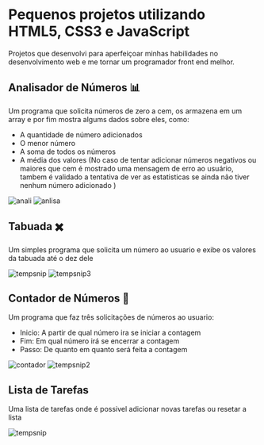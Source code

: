 # Pequenos projetos utilizando HTML5, CSS3 e JavaScript
Projetos que desenvolvi para aperfeiçoar minhas habilidades no desenvolvimento web e me tornar um programador front end melhor.

## Analisador de Números 📊
Um programa que solicita números de zero a cem, os armazena em um array e por fim mostra algums dados sobre eles, como:
- A quantidade de número adicionados
- O menor número
- A soma de todos os números
- A média dos valores
(No caso de tentar adicionar números negativos ou maiores que cem é mostrado uma mensagem de erro ao usuário, tambem é validado a tentativa de ver as estatisticas se ainda não tiver nenhum número adicionado )

![anali](https://user-images.githubusercontent.com/102771408/169725244-9afbc9e2-520d-4c6e-926d-58da5de05a54.png)
![anlisa](https://user-images.githubusercontent.com/102771408/169725249-45dff640-9268-4fdf-8c26-3231255e35d4.png)


## Tabuada ✖️

Um simples programa que solicita um número ao usuario e exibe os valores da tabuada até o dez dele

![tempsnip](https://user-images.githubusercontent.com/102771408/169683971-ad5fb967-5089-4776-ac48-4a4d26ec1c12.png)
![tempsnip3](https://user-images.githubusercontent.com/102771408/169685152-ec5e74ac-c75b-4933-a491-723c98875b9a.png)

## Contador de Números 🔢

Um programa que faz três solicitações de números ao usuario:
- Inicio: A partir de qual número ira se iniciar a contagem
- Fim: Em qual número irá se encerrar a contagem
- Passo: De quanto em quanto será feita a contagem

![contador](https://user-images.githubusercontent.com/102771408/169684236-a2b994e8-0aee-4df1-a6a4-5248d190f4db.png)
![tempsnip2](https://user-images.githubusercontent.com/102771408/169684510-b32b5d21-3868-42e7-a606-89152e0568e6.png)

## Lista de Tarefas
Uma lista de tarefas onde é possivel adicionar novas tarefas ou resetar a lista

![tempsnip](https://user-images.githubusercontent.com/102771408/169944137-bb62c05a-ac83-4f2b-b929-461efa6b33c2.png)
